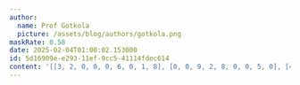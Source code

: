 ```yaml
---
author:
  name: Prof Gotkola
  picture: /assets/blog/authors/gotkola.png
maskRate: 0.58
date: 2025-02-04T01:00:02.153000
id: 5d16909e-e293-11ef-9cc5-41114fdec614
content: '[[3, 2, 0, 0, 0, 6, 0, 1, 8], [0, 0, 9, 2, 8, 0, 0, 5, 0], [4, 0, 0, 5, 3, 0, 0, 0, 6], [0, 0, 2, 0, 1, 0, 5, 7, 4], [0, 0, 0, 3, 0, 0, 9, 0, 0], [0, 0, 0, 0, 0, 7, 0, 3, 2], [0, 1, 3, 0, 0, 5, 6, 4, 9], [0, 5, 0, 0, 0, 0, 1, 8, 0], [0, 0, 8, 1, 0, 0, 0, 2, 0]]'
---
```

